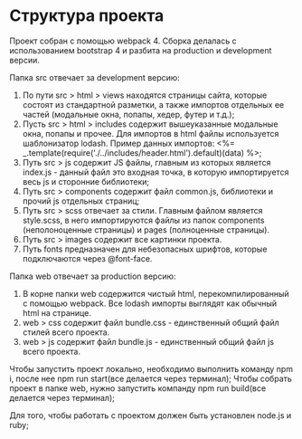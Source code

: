 Структура проекта
============================
Проект собран с помощью webpack 4. Сборка делалась с использованием bootstrap 4 и разбита на production и development версии.

Папка src отвечает за development версию: 

1) По пути src > html > views находятся страницы сайта, которые состоят из стандартной разметки, 
а также импортов отдельных ее частей (модальные окна, попапы, хедер, футер и т.д.);
2) Пусть src > html > includes содержит вышеуказанные модальные окна, попапы и прочее. Для импортов в html файлы используется шаблонизатор lodash.
Пример данных импортов: <%= _.template(require('./../includes/header.html').default)(data) %>;
3) Путь src > js содержит JS файлы, главным из которых является index.js - данный файл это входная точка, в которую импортируется весь js и сторонние библиотеки;
4) Путь src > components содержит файл common.js, библиотеки и прочий js отдельных страниц;
5) Путь src > scss отвечает за стили. Главным файлом является style.scss, в него импортируются файлы из папок components (неполоноценные страницы) и pages (полноценные страницы). 
6) Путь src > images содержит все картинки проекта. 
7) Путь fonts предназначен для небезопасных шрифтов, которые подключаются через @font-face.  

Папка web отвечает за production версию: 

1) В корне папки web содержится чистый html, перекомпилированный с помощью webpack. Все lodash импорты выглядят как обычный html на странице. 
2) web > css содержит файл bundle.css - единственный общий файл стилей всего проекта. 
3) web > js содержит файл bundle.js - единственный общий файл js всего проекта. 

Чтобы запустить проект локально, необходимо выполнить команду npm i, после нее npm run start(все делается через терминал);
Чтобы собрать проект в папке web, нужно запустить компанду npm run build(все делается через терминал);

Для того, чтобы работать с проектом должен быть установлен node.js и ruby;


